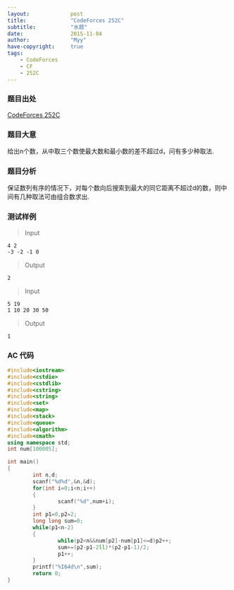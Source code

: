 ```yaml
---
layout:             post
title:              "CodeForces 252C"
subtitle:           "水题"
date:               2015-11-04
author:             "Myy"
have-copyright:     true
tags:
    - CodeForces
    - CF
    - 252C
---
```

### 题目出处

 [CodeForces 252C](http://codeforces.com/problemset/problem/252/C)
 
 
### 题目大意
 
 给出n个数，从中取三个数使最大数和最小数的差不超过d，问有多少种取法.

### 题目分析

 保证数列有序的情况下，对每个数向后搜索到最大的同它距离不超过d的数，则中间有几种取法可由组合数求出.

### 测试样例

> Input
```
4 2
-3 -2 -1 0
```
> Output
```
2
```

> Input
```
5 19
1 10 20 30 50
```
> Output
```
1
```

### AC 代码
 
```cpp
#include<iostream>
#include<cstdio>
#include<cstdlib>
#include<cstring>
#include<string>
#include<set>
#include<map>
#include<stack>
#include<queue>
#include<algorithm>
#include<cmath>
using namespace std;
int num[100005];

int main()
{
        int n,d;
        scanf("%d%d",&n,&d);
        for(int i=0;i<n;i++)
        {
                scanf("%d",num+i);
        }
        int p1=0,p2=2;
        long long sum=0;
        while(p1<n-2)
        {
                while(p2<n&&num[p2]-num[p1]<=d)p2++;
                sum+=(p2-p1-2ll)*(p2-p1-1)/2;
                p1++;
        }
        printf("%I64d\n",sum);
        return 0;
}
```